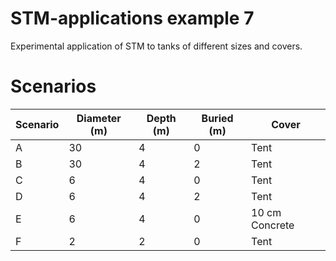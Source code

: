 # STM-applications example 7
Experimental application of STM to tanks of different sizes and covers.

# Scenarios

| Scenario | Diameter (m) | Depth (m) | Buried (m) |  Cover           |
|----------|--------------|-----------|----------- | -------          |
| A        | 30           | 4         |    0       |  Tent            |
| B        | 30           | 4         |    2       |  Tent            |
| C        |  6           | 4         |    0       |  Tent            |
| D        |  6           | 4         |    2       |  Tent            |
| E        |  6           | 4         |    0       |  10 cm Concrete  |
| F        |  2           | 2         |    0       |  Tent            |


